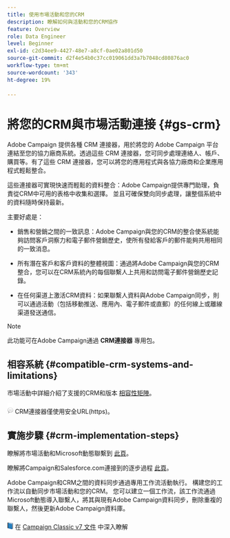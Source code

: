 ```yaml
---
title: 使用市場活動和您的CRM
description: 瞭解如何與活動和您的CRM協作
feature: Overview
role: Data Engineer
level: Beginner
exl-id: c2d34ee9-4427-48e7-a8cf-0ae02a801d50
source-git-commit: d2f4e54b0c37cc019061dd3a7b7048cd80876ac0
workflow-type: tm+mt
source-wordcount: '343'
ht-degree: 19%

---
```


# 將您的CRM與市場活動連接 {#gs-crm}

Adobe Campaign 提供各種 CRM 連接器，用於將您的 Adobe Campaign 平台連結至您的協力廠商系統。透過這些 CRM 連接器，您可同步處理連絡人、帳戶、購買等。有了這些 CRM 連接器，您可以將您的應用程式與各協力廠商和企業應用程式輕鬆整合。

這些連接器可實現快速而輕鬆的資料整合：Adobe Campaign提供專門助理，負責從CRM中可用的表格中收集和選擇。 並且可確保雙向同步處理，讓整個系統中的資料隨時保持最新。

主要好處是：

* 銷售和營銷之間的一致訊息：Adobe Campaign與您的CRM的整合使系統能夠訪問客戶洞察力和電子郵件營銷歷史，使所有發給客戶的郵件能夠共用相同的一致消息。

* 所有潛在客戶和客戶資料的整體視圖：通過將Adobe Campaign與您的CRM整合，您可以在CRM系統內的每個聯繫人上共用和訪問電子郵件營銷歷史記錄。

* 在任何渠道上激活CRM資料：如果聯繫人資料與Adobe Campaign同步，則可以通過活動（包括移動推送、應用內、電子郵件或直郵）的任何線上或離線渠道發送通信。


>[!NOTE]
>
>此功能可在Adobe Campaign通過 **CRM連接器** 專用包。

## 相容系統 {#compatible-crm-systems-and-limitations}

市場活動中詳細介紹了支援的CRM和版本 [相容性矩陣](../start/compatibility-matrix.md)。

![](../assets/do-not-localize/speech.png)  CRM連接器僅使用安全URL(https)。

## 實施步驟 {#crm-implementation-steps}

瞭解將市場活動和Microsoft動態聯繫到 [此頁](ac-ms-dyn.md)。

瞭解將Campaign和Salesforce.com連接到的逐步過程 [此頁](ac-sfdc.md)。

Adobe Campaign和CRM之間的資料同步通過專用工作流活動執行。 構建您的工作流以自動同步市場活動和您的CRM。 您可以建立一個工作流，該工作流通過Microsoft動態導入聯繫人，將其與現有Adobe Campaign資料同步，刪除重複的聯繫人，然後更新Adobe Campaign資料庫。

![](../assets/do-not-localize/book.png) 在 [Campaign Classic v7 文件](https://experienceleague.adobe.com/docs/campaign-classic/using/getting-started/connectors/crm-connectors/crm-data-sync.html?lang=en#getting-started) 中深入瞭解
